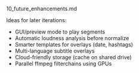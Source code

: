10_future_enhancements.md

Ideas for later iterations:
- GUI/preview mode to play segments
- Automatic loudness analysis before normalize
- Smarter templates for overlays (date, hashtags)
- Multi-language subtitle overlays
- Cloud-friendly storage (cache on shared drive)
- Parallel ffmpeg filterchains using GPUs